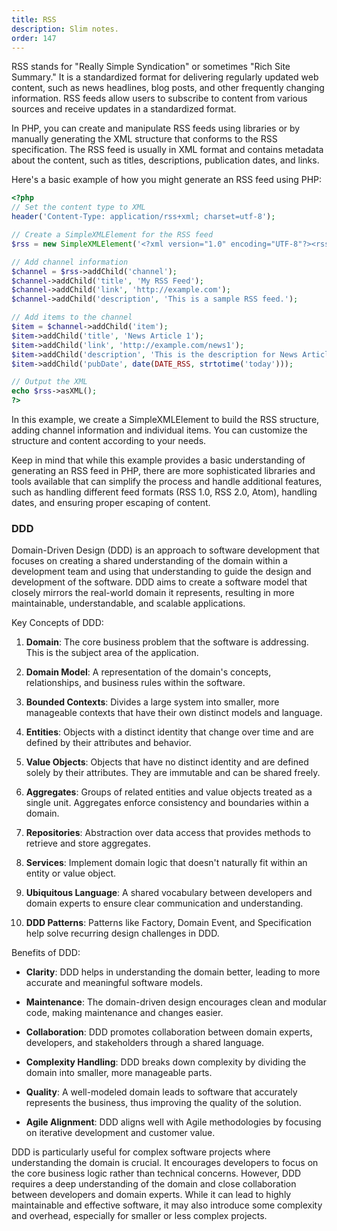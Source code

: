 ```yaml
---
title: RSS
description: Slim notes.
order: 147
---
```


RSS stands for "Really Simple Syndication" or sometimes "Rich Site Summary." It is a standardized format for delivering regularly updated web content, such as news headlines, blog posts, and other frequently changing information. RSS feeds allow users to subscribe to content from various sources and receive updates in a standardized format.

In PHP, you can create and manipulate RSS feeds using libraries or by manually generating the XML structure that conforms to the RSS specification. The RSS feed is usually in XML format and contains metadata about the content, such as titles, descriptions, publication dates, and links.

Here's a basic example of how you might generate an RSS feed using PHP:

```php
<?php
// Set the content type to XML
header('Content-Type: application/rss+xml; charset=utf-8');

// Create a SimpleXMLElement for the RSS feed
$rss = new SimpleXMLElement('<?xml version="1.0" encoding="UTF-8"?><rss version="2.0"></rss>');

// Add channel information
$channel = $rss->addChild('channel');
$channel->addChild('title', 'My RSS Feed');
$channel->addChild('link', 'http://example.com');
$channel->addChild('description', 'This is a sample RSS feed.');

// Add items to the channel
$item = $channel->addChild('item');
$item->addChild('title', 'News Article 1');
$item->addChild('link', 'http://example.com/news1');
$item->addChild('description', 'This is the description for News Article 1.');
$item->addChild('pubDate', date(DATE_RSS, strtotime('today')));

// Output the XML
echo $rss->asXML();
?>
```

In this example, we create a SimpleXMLElement to build the RSS structure, adding channel information and individual items. You can customize the structure and content according to your needs.

Keep in mind that while this example provides a basic understanding of generating an RSS feed in PHP, there are more sophisticated libraries and tools available that can simplify the process and handle additional features, such as handling different feed formats (RSS 1.0, RSS 2.0, Atom), handling dates, and ensuring proper escaping of content.

### DDD

Domain-Driven Design (DDD) is an approach to software development that focuses on creating a shared understanding of the domain within a development team and using that understanding to guide the design and development of the software. DDD aims to create a software model that closely mirrors the real-world domain it represents, resulting in more maintainable, understandable, and scalable applications.

Key Concepts of DDD:

1. **Domain**: The core business problem that the software is addressing. This is the subject area of the application.

2. **Domain Model**: A representation of the domain's concepts, relationships, and business rules within the software.

3. **Bounded Contexts**: Divides a large system into smaller, more manageable contexts that have their own distinct models and language.

4. **Entities**: Objects with a distinct identity that change over time and are defined by their attributes and behavior.

5. **Value Objects**: Objects that have no distinct identity and are defined solely by their attributes. They are immutable and can be shared freely.

6. **Aggregates**: Groups of related entities and value objects treated as a single unit. Aggregates enforce consistency and boundaries within a domain.

7. **Repositories**: Abstraction over data access that provides methods to retrieve and store aggregates.

8. **Services**: Implement domain logic that doesn't naturally fit within an entity or value object.

9. **Ubiquitous Language**: A shared vocabulary between developers and domain experts to ensure clear communication and understanding.

10. **DDD Patterns**: Patterns like Factory, Domain Event, and Specification help solve recurring design challenges in DDD.

Benefits of DDD:

- **Clarity**: DDD helps in understanding the domain better, leading to more accurate and meaningful software models.

- **Maintenance**: The domain-driven design encourages clean and modular code, making maintenance and changes easier.

- **Collaboration**: DDD promotes collaboration between domain experts, developers, and stakeholders through a shared language.

- **Complexity Handling**: DDD breaks down complexity by dividing the domain into smaller, more manageable parts.

- **Quality**: A well-modeled domain leads to software that accurately represents the business, thus improving the quality of the solution.

- **Agile Alignment**: DDD aligns well with Agile methodologies by focusing on iterative development and customer value.

DDD is particularly useful for complex software projects where understanding the domain is crucial. It encourages developers to focus on the core business logic rather than technical concerns. However, DDD requires a deep understanding of the domain and close collaboration between developers and domain experts. While it can lead to highly maintainable and effective software, it may also introduce some complexity and overhead, especially for smaller or less complex projects.
